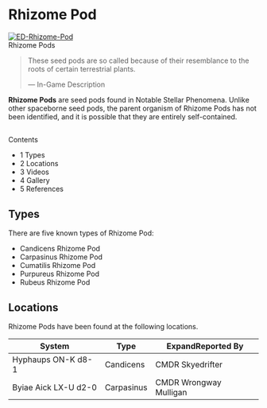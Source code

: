 # Rhizome Pod
[![ED-Rhizome-Pod](https://static.wikia.nocookie.net/elite-dangerous/images/2/2e/ED-Rhizome-Pod.png/revision/latest/scale-to-width-down/300?cb=20190511173832)](https://static.wikia.nocookie.net/elite-dangerous/images/2/2e/ED-Rhizome-Pod.png/revision/latest?cb=20190511173832) 	 		 			 		 		 		 			
Rhizome Pods
 		 	 

> 
> 
> These seed pods are so called because of their resemblance to the roots of certain terrestrial plants.
> 
> 
> — In-Game Description
> 

**Rhizome Pods** are seed pods found in Notable Stellar Phenomena. Unlike other spaceborne seed pods, the parent organism of Rhizome Pods has not been identified, and it is possible that they are entirely self-contained.

## 

Contents

- 1 Types
- 2 Locations
- 3 Videos
- 4 Gallery
- 5 References

## Types

There are five known types of Rhizome Pod:

- Candicens Rhizome Pod
- Carpasinus Rhizome Pod
- Cumatilis Rhizome Pod
- Purpureus Rhizome Pod
- Rubeus Rhizome Pod

## Locations

Rhizome Pods have been found at the following locations.

| System | Type | ExpandReported By |
| --- | --- | --- |
| Hyphaups ON-K d8-1 | Candicens | CMDR Skyedrifter |
| Byiae Aick LX-U d2-0 | Carpasinus | CMDR Wrongway Mulligan |